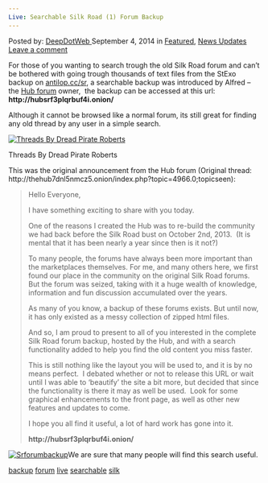 ```yaml
---
Live: Searchable Silk Road (1) Forum Backup
---
```

<article class="post-listing post-6948 post type-post status-publish format-standard has-post-thumbnail hentry  tag-backup tag-forum tag-live tag-searchable 
    <div class="post-inner">
        <span>Posted by: <a href="https://www.deepdotweb.com/author/admin/" title="">DeepDotWeb </a></span>
    <span>September 4, 2014</span>
    <span>in <a href="https://www.deepdotweb.com/category/deepdot-news/" rel="category tag">Featured</a>, <a href="https://www.deepdotweb.com/category/news-updates/" rel="category tag">News Updates</a></span>
    <span><a href="https://www.deepdotweb.com/2014/09/04/live-searchable-silk-road-1-forum-backup/#respond">Leave a comment</a></span>
    </p>
    <div class="clear"></div>
    <div class="entry">
    <p>For those of you wanting to search trough the old Silk Road forum and can&#8217;t be bothered with going trough thousands of text files from the StExo backup on <a href="http://antilop.cc/sr/">antilop.cc/sr</a>, a searchable backup was introduced by Alfred &#8211; the <a href="http://www.deepdotweb.com/2014/01/15/cross-marketplace-discussion-news-the-hub-forum-is-live/">Hub forum</a> owner,  the backup can be accessed at this url: <strong>http://hubsrf3plqrbuf4i.onion/</strong></p>
    <p>Although it cannot be browsed like a normal forum, its still great for finding any old thread by any user in a simple search.</p>
    <div id="attachment_6949" style="width: 888px" class="wp-caption aligncenter"><a href="/imgs/2014/09/DPR.png"><img class="size-full wp-image-6949" src="/imgs/2014/09/DPR.png" alt="Threads By Dread Pirate Roberts" width="878" height="429" srcset="/imgs/2014/09/DPR.png 878w, /imgs/2014/09/DPR-300x147.png 300w" sizes="(max-width: 878px) 100vw, 878px"/></a><p class="wp-caption-text">Threads By Dread Pirate Roberts</p></div>
    <p>This was the original announcement from the Hub forum (Original thread: http://thehub7dnl5nmcz5.onion/index.php?topic=4966.0;topicseen):</p>
    <blockquote><p>Hello Everyone,</p>
    <p>I have something exciting to share with you today.</p>
    <p>One of the reasons I created the Hub was to re-build the community we had back before the Silk Road bust on October 2nd, 2013.  (It is mental that it has been nearly a year since then is it not?)</p>
    <p>To many people, the forums have always been more important than the marketplaces themselves. For me, and many others here, we first found our place in the community on the original Silk Road forums. But the forum was seized, taking with it a huge wealth of knowledge, information and fun discussion accumulated over the years.</p>
    <p>As many of you know, a backup of these forums exists. But until now, it has only existed as a messy collection of zipped html files.</p>
    <p>And so, I am proud to present to all of you interested in the complete Silk Road forum backup, hosted by the Hub, and with a search functionality added to help you find the old content you miss faster.</p>
    <p>This is still nothing like the layout you will be used to, and it is by no means perfect.  I debated whether or not to release this URL or wait until I was able to &#8216;beautify&#8217; the site a bit more, but decided that since the functionality is there it may as well be used.  Look for some graphical enhancements to the front page, as well as other new features and updates to come.</p>
    <p>I hope you all find it useful, a lot of hard work has gone into it.</p>
    <p><strong>http://hubsrf3plqrbuf4i.onion/</strong></p></blockquote>
    <p><a href="/imgs/2014/09/Srforumbackup.png"><img class="aligncenter  wp-image-6950" src="/imgs/2014/09/Srforumbackup.png" alt="Srforumbackup" width="542" height="384" srcset="/imgs/2014/09/Srforumbackup.png 891w, /imgs/2014/09/Srforumbackup-300x212.png 300w" sizes="(max-width: 542px) 100vw, 542px"/></a>We are sure that many people will find this search useful.</p>
    </div>
    <a href="https://www.deepdotweb.com/tag/backup/" rel="tag">backup</a> <a href="https://www.deepdotweb.com/tag/forum/" rel="tag">forum</a> <a href="https://www.deepdotweb.com/tag/live/" rel="tag">live</a>  <a href="https://www.deepdotweb.com/tag/searchable/" rel="tag">searchable</a> <a href="https://www.deepdotweb.com/tag/silk/" rel="tag">silk</a></span> <span style="display:none" class="updated">2014-09-04</span>
    <div style="display:none" class="vcard author" itemprop="author" itemscope itemtype="http://schema.org/Person"><strong class="fn" itemprop="name">
    </div>
</article>

